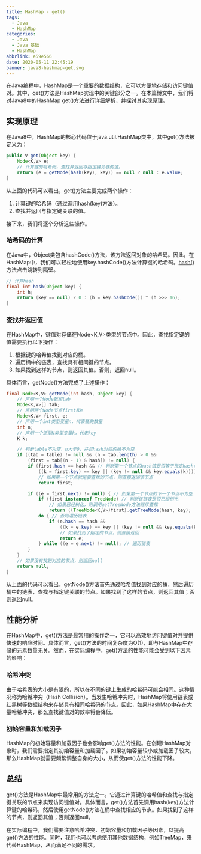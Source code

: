 ```yaml
---
title: HashMap - get()
tags:
  - Java
  - HashMap
categories:
  - Java
  - Java 基础
  - HashMap
abbrlink: e59e566
date: 2020-05-11 22:45:19
banner: java8-hashmap-get.svg
---
```


在Java编程中，HashMap是一个重要的数据结构，它可以方便地存储和访问键值对。其中，get()方法是HashMap实现中的关键部分之一。在本篇博文中，我们将对Java8中的HashMap get()方法进行详细解析，并探讨其实现原理。

## 实现原理

在Java8中，HashMap的核心代码位于java.util.HashMap类中，其中get()方法被定义为：

```java
public V get(Object key) {
    Node<K,V> e;
    // 计算键的哈希码，查找并返回与指定键关联的值。
    return (e = getNode(hash(key), key)) == null ? null : e.value;
}
```

从上面的代码可以看出，get()方法主要完成两个操作：

1. 计算键的哈希码（通过调用hash(key)方法）。
2. 查找并返回与指定键关联的值。

接下来，我们将逐个分析这些操作。

### 哈希码的计算

在Java中，Object类包含hashCode()方法，该方法返回对象的哈希码。因此，在HashMap中，我们可以轻松地使用key.hashCode()方法计算键的哈希码。[hash()](https://blog.heer.love/posts/c0f9b6a9/)方法点击跳转到隔壁。

```java
// 计算hash
final int hash(Object key) {
    int h;
    return (key == null) ? 0 : (h = key.hashCode()) ^ (h >>> 16);
}
```

### 查找并返回值

在HashMap中，键值对存储在Node<K,V>类型的节点中。因此，查找指定键的值需要执行以下操作：

1. 根据键的哈希值找到对应的桶。
2. 遍历桶中的链表，查找具有相同键的节点。
3. 如果找到这样的节点，则返回其值。否则，返回null。

具体而言，getNode()方法完成了上述操作：

```java
final Node<K,V> getNode(int hash, Object key) {
    // 声明一个Node数组tab
    Node<K,V>[] tab;
    // 声明两个Node节点first和e
    Node<K,V> first, e; 
    // 声明一个int类型变量n，代表桶的数量
    int n; 
    // 声明一个泛型K类型变量k，代表key
    K k; 

    // 判断table不为空，n大于0，并且hash对应的桶不为空
    if ((tab = table) != null && (n = tab.length) > 0 &&
        (first = tab[(n - 1) & hash]) != null) { 
        if (first.hash == hash && // 判断第一个节点的hash值是否等于指定hash值
            ((k = first.key) == key || (key != null && key.equals(k)))) // 判断第一个节点的key是否等于指定key
            // 如果第一个节点就是要查找的节点，则直接返回该节点
            return first;

        if ((e = first.next) != null) { // 如果第一个节点的下一个节点不为空
            if (first instanceof TreeNode) // 判断该链表是否已经树化
                // 如果已经树化，则调用getTreeNode方法继续查找
                return ((TreeNode<K,V>)first).getTreeNode(hash, key); 
            do { // 否则遍历链表
                if (e.hash == hash &&
                    ((k = e.key) == key || (key != null && key.equals(k))))
                    // 如果找到了指定的节点，则直接返回
                    return e; 
            } while ((e = e.next) != null); // 遍历链表
        }
    }
    // 如果没有找到对应的节点，则返回null
    return null;
}

```

从上面的代码可以看出，getNode()方法首先通过哈希值找到对应的桶，然后遍历桶中的链表，查找与指定键关联的节点。如果找到了这样的节点，则返回其值；否则返回null。

## 性能分析

在HashMap中，get()方法是最常用的操作之一，它可以高效地访问键值对并提供快速的响应时间。具体而言，get()方法的时间复杂度为O(1)，即与HashMap中存储的元素数量无关。然而，在实际编程中，get()方法的性能可能会受到以下因素的影响：

### 哈希冲突

由于哈希表的大小是有限的，所以在不同的键上生成的哈希码可能会相同。这种情况称为哈希冲突（Hash Collision）。当发生哈希冲突时，HashMap将使用链表或红黑树等数据结构来存储具有相同哈希码的节点。因此，如果HashMap中存在大量哈希冲突，那么查找键值对的效率将会降低。

### 初始容量和加载因子

HashMap的初始容量和加载因子也会影响get()方法的性能。在创建HashMap对象时，我们需要指定其初始容量和加载因子。如果初始容量较小或加载因子较大，那么HashMap就需要频繁调整自身的大小，从而使get()方法的性能下降。

## 总结

get()方法是HashMap中最常用的方法之一。它通过计算键的哈希值和查找与指定键关联的节点来实现访问键值对。具体而言，get()方法首先调用hash(key)方法计算键的哈希码，然后使用getNode()方法在桶中查找相应的节点。如果找到了这样的节点，则返回其值；否则返回null。

在实际编程中，我们需要注意哈希冲突、初始容量和加载因子等因素，以提高get()方法的性能。同时，我们也可以考虑使用其他数据结构，例如TreeMap，来代替HashMap，从而满足不同的需求。
